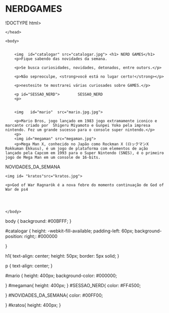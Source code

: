 # NERDGAMES
!DOCTYPE html>
<html lang="pt-br">
	<head>
		<meta charset="UTF-8">
		<title>NERD GAMES</title>
		<link rel="stylesheet" href="style.css">

	</head>

	<body>
		

		<img  id="catalogar" src="catalogar.jpg"> <h1> NERD GAMES</h1>
		<p>Fique sabendo das novidades da semana. 
		
		<p>Se busca	curiosidades, novidades, detonados, entre outors.</p> 

		<p>Não sepreoculpe, <strong>você está no lugar certo!</strong></p> 

		<p>nestesite te mostrarei várias curiosades sobre GAMES.</p> 

		<p id="SESSAO_NERD">		SESSAO_NERD
		<p>            


		<img   id="mario"  src="mario.jpg.jpg">  	

		<p>Mario Bros, jogo lançado em 1983 jogo extramamente iconico e marcante criado por  Shigeru Miyamoto e Gunpei Yoko pela impresa nintendo. Fez um grande sucesso para o console super nintendo.</p>
        <p>         
		<img id="megaman" src="megaman.jpg">
		<p>Mega Man X, conhecido no Japão como Rockman X (ロックマンX Rokkuman Ekkusu), é um jogo de plataforma com elementos de ação lançado pela Capcom em 1993 para o Super Nintendo (SNES), é o primeiro jogo de Mega Man em um console de 16-bits.

<p id="NOVIDADES_DA_SEMANA"> NOVIDADES_DA_SEMANA
<p>   


	<img id= "kratos"src="kratos.jpg">

	<p>God of War Ragnarök é a nova febre do momento continuação de God of War de ps4




	</body>


</html>

body {
	background: #00BFFF;
}

#catalogar {
 height: -webkit-fill-available;
 padding-left: 60px;
background-position: right;: #000000

}

h1{
	text-align: center;
	height: 50px;
	border: 5px solid;
}


p {
	text-align: center;
}

#mario {
	height: 400px;
	background-color: #000000;

}
#megaman{
	height: 400px;
}
#SESSAO_NERD{
	color: #FF4500;

}
#NOVIDADES_DA_SEMANA{
color: #00FF00;

}
#kratos{
  height: 400px;
}

